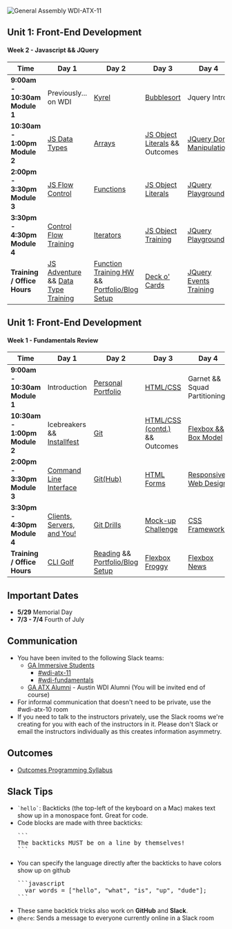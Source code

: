 
![General Assembly WDI-ATX-11](https://cloud.githubusercontent.com/assets/4304660/24909320/46e07912-1e78-11e7-9424-8dc62f005e53.jpg)

## Unit 1: Front-End Development
#### Week 2 - Javascript && JQuery

<table><thead>
<tr>
<th>Time</th>
<th>Day 1</th>
<th>Day 2</th>
<th>Day 3</th>
<th>Day 4</th>
<th>Day 5</th>
</tr>
</thead>

<tbody>
<tr>
<td><strong>9:00am - 10:30am Module 1</strong></td>
<td>Previously... on WDI<!--Monday Drills--></td>
<td><a href=" ">Kyrel</a><!--Tuesday Drills--></td>
<td><a href=" ">Bubblesort</a><!--Wednesday Drills--></td>
<td>Jquery Intro<!--Thursday Drills--></td>
<td>Review<!--Friday Drills--></td>
</tr>

<tr>
<td><strong>10:30am - 1:00pm Module 2</strong></td>
<td><a href="https://github.com/wdi-atx-11/js-data-types">JS Data Types</a><!--Monday Morning--></td>
<td><a href=" ">Arrays</a><!--Tuesday Morning--></td>
<td><a href=" ">JS Object Literals</a> && Outcomes<!--Wednesday Morning--></td>
<td><a href=" ">JQuery Dom Manipulation </a><!--Thursday Morning--></td>
<td><a href=" ">Unit 1 Project 0</a><!--Friday Morning--></td>
</tr>

<tr>
<td><strong>2:00pm - 3:30pm Module 3</strong></td>
<td><a href="https://github.com/wdi-atx-11/js-control-flow/">JS Flow Control</a><!--Monday Afternoon--></td>
<td><a href=" ">Functions</a><!--Tuesday Afternoon--></td>
<td><a href=" ">JS Object Literals</a><!--Wednesday Afternoon--></td>
<td><a href=" ">JQuery Playground</a> <!--Thursday Afternoon--></td>
<td><a href=" ">Unit 1 Project 0</a><!--Friday Afternoon--></td>
</tr>

<tr>
<td><strong>3:30pm - 4:30pm Module 4</strong></td>
<td><a href="https://github.com/wdi-atx-11/js-control-flow-training">Control Flow Training</a><!--Monday Dusk--></td>
<td><a href=" ">Iterators</a><!--Tuesday Dusk--></td>
<td><a href=" ">JS Object Training</a><!--Wednesday Dusk--></td>
<td><a href=" ">JQuery Playground</a><!--Thursday Dusk--></td>
<td><a href=" ">Unit 1 Project</a><!--Friday Dusk--></td>
</tr>

<tr>
<td><strong>Training / Office Hours</strong></td>
<td><a href="https://github.com/wdi-atx-11/js_adventure">JS Adventure</a> && <a href="https://github.com/wdi-atx-11/js-data-types-training">Data Type Training</a><!--Monday HW--></td>
<td><a href=" ">Function Training HW</a> && <a href=" ">Portfolio/Blog Setup</a><!--Tuesday HW--></td>
<td><a href=" ">Deck o' Cards</a><!--Wednesday HW--></td>
<td><a href=" ">JQuery Events Training</a><!--Thursday HW--></td>
<td><a href=" ">Unit 1 Project</a><!--Friday HW--></td>
</tr>
</tbody></table>


## Unit 1: Front-End Development
#### Week 1 - Fundamentals Review
<table><thead>
<tr>
<th>Time</th>
<th>Day 1</th>
<th>Day 2</th>
<th>Day 3</th>
<th>Day 4</th>
<th>Day 5</th>
</tr>
</thead>

<tbody>
<tr>
<td><strong>9:00am - 10:30am Module 1</strong></td>
<td>Introduction<!--Monday Drills--></td>
<td><a href=" ">Personal Portfolio</a><!--Tuesday Drills--></td>
<td><a href=" ">HTML/CSS</a><!--Wednesday Drills--></td>
<td>Garnet && Squad Partitioning<!--Thursday Drills--></td>
<td>Review<!--Friday Drills--></td>
</tr>

<tr>
<td><strong>10:30am - 1:00pm Module 2</strong></td>
<td>Icebreakers && <a href="https://github.com/GA-WDI/installfest">Installfest</a><!--Monday Morning--></td>
<td><a href="https://github.com/wdi-atx-11/git-github">Git</a><!--Tuesday Morning--></td>
<td><a href=" ">HTML/CSS (contd.)</a> && Outcomes<!--Wednesday Morning--></td>
<td><a href=" ">Flexbox && Box Model </a><!--Thursday Morning--></td>
<td><a href=" ">Advanced CSS Lab</a><!--Friday Morning--></td>
</tr>

<tr>
<td><strong>2:00pm - 3:30pm Module 3</strong></td>
<td><a href="https://github.com/wdi-atx-11/command-line">Command Line Interface</a><!--Monday Afternoon--></td>
<td><a href=" ">Git(Hub)</a><!--Tuesday Afternoon--></td>
<td><a href=" ">HTML Forms</a><!--Wednesday Afternoon--></td>
<td><a href=" ">Responsive Web Design</a> <!--Thursday Afternoon--></td>
<td><a href=" ">Advanced CSS Lab</a><!--Friday Afternoon--></td>
</tr>

<tr>
<td><strong>3:30pm - 4:30pm Module 4</strong></td>
<td><a href="https://github.com/wdi-atx-11/the-client-the-server-and-you">Clients, Servers, and You!</a><!--Monday Dusk--></td>
<td><a href=" ">Git Drills</a><!--Tuesday Dusk--></td>
<td><a href=" ">Mock-up Challenge</a><!--Wednesday Dusk--></td>
<td><a href=" ">CSS Frameworks</a><!--Thursday Dusk--></td>
<td><a href=" ">Advanced CSS Lab</a><!--Friday Dusk--></td>
</tr>

<tr>
<td><strong>Training / Office Hours</strong></td>
<td>
	<a href="https://github.com/wdi-atx-11/cli_golf">CLI Golf</a>
	<!--Monday HW--></td>
<td><a href=" ">Reading</a> && <a href=" ">Portfolio/Blog Setup</a><!--Tuesday HW--></td>
<td><a href=" ">Flexbox Froggy</a><!--Wednesday HW--></td>
<td><a href=" ">Flexbox News</a><!--Thursday HW--></td>
<td><a href=" ">Advanced CSS Lab</a><!--Friday HW--></td>
</tr>
</tbody></table>


## Important Dates
  * **5/29** Memorial Day
  * **7/3 - 7/4** Fourth of July 

## Communication
  - You have been invited to the following Slack teams:
    - [GA Immersive Students](https://ga-students.slack.com)
      - [#wdi-atx-11](https://ga-students.slack.com/messages/wdi-atx-11/)
      - [#wdi-fundamentals](https://ga-students.slack.com/messages/wdi-fundamentals/)
    - [GA ATX Alumni](https://atx-alumni.slack.com) - Austin WDI Alumni (You will be invited end of course)
  - For informal communication that doesn't need to be private, use the #wdi-atx-10 room
  - If you need to talk to the instructors privately, use the Slack rooms we're creating for you with each of the instructors in it. Please don't Slack or email the instructors individually as this creates information asymmetry.

## Outcomes

- [Outcomes Programming Syllabus]()

## Slack Tips

- <code>&grave;hello&grave;</code>: Backticks (the top-left of the keyboard on a Mac) makes text show up in a monospace font. Great for code.
- Code blocks are made with three backticks:
  <pre>
  &grave;&grave;&grave;
  The backticks MUST be on a line by themselves!
  &grave;&grave;&grave;
  </pre>
- You can specify the language directly after the backticks to have colors show up on github
  <pre>
  &grave;&grave;&grave;javascript
    var words = ["hello", "what", "is", "up", "dude"];
  &grave;&grave;&grave;
  </pre>
- These same backtick tricks also work on **GitHub** and **Slack**.
- `@here`: Sends a message to everyone currently online in a Slack room
